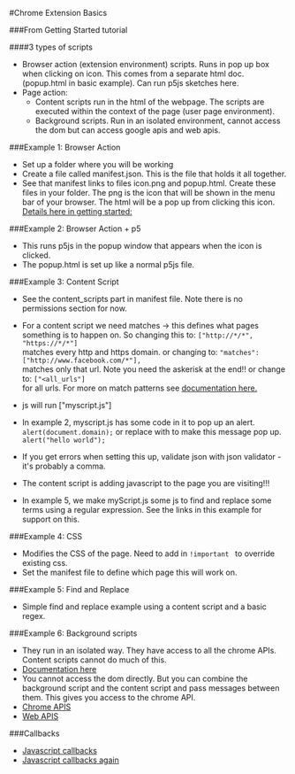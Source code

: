 #Chrome Extension Basics

###From Getting Started tutorial

####3 types of scripts


* Browser action (extension environment) scripts. Runs in pop up box when clicking on icon. This comes from a separate html doc. (popup.html in basic example). Can run p5js sketches here.
* Page action: 
 	* Content scripts run in the html of the webpage. The scripts are executed within the context of the page (user page environment). 
	* Background scripts. Run in an isolated environment, cannot access the dom but can access google apis and web apis.

###Example 1: Browser Action

* Set up a folder where you will be working
* Create a file called manifest.json. This is the file that holds it all together. 
* See that manifest links to files icon.png and popup.html. Create these files in your folder. The png is the icon that will be shown in the menu bar of your browser. The html will be a pop up from clicking this icon. [Details here in getting started:](https://developer.chrome.com/extensions/getstarted)  

###Example 2: Browser Action + p5

* This runs p5js in the popup window that appears when the icon is clicked.
* The popup.html is set up like a normal p5js file.


###Example 3: Content Script

* See the content_scripts part in manifest file. Note there is no permissions section for now.
* For a content script we need matches -> this defines what pages something is to happen on. So changing this to: 
```["http://*/*", "https://*/*"] ```  
matches every http and https domain.
or changing to:
```"matches": ["http://www.facebook.com/*"],```  
matches only that url. Note you need the askerisk at the end!!
or change to:
```["<all_urls"]```  
for all urls. For more on match patterns see [documentation here.](https://developer.chrome.com/extensions/match_patterns)

* js will run ["myscript.js"]
* In example 2, myscript.js has some code in it to pop up an alert.
```alert(document.domain);```
or replace with to make this message pop up.
```alert("hello world");```
* If you get errors when setting this up, validate json with json validator - it's probably a comma.
* The content script is adding javascript to the page you are visiting!!!
* In example 5, we make myScript.js some js to find and replace some terms using a regular expression. See the links in this example for support on this.

###Example 4: CSS

* Modifies the CSS of the page. Need to add in ```!important ``` to override existing css.  
* Set the manifest file to define which page this will work on.

###Example 5: Find and Replace

* Simple find and replace example using a content script and a basic regex. 

###Example 6: Background scripts

* They run in an isolated way. They have access to all the chrome APIs. Content scripts cannot do much of this. 
* [Documentation here](https://developer.chrome.com/extensions/background_pages)
* You cannot access the dom directly. But you can combine the background script and the content script and pass messages between them. This gives you access to the chrome API.
* [Chrome APIS](https://developer.chrome.com/extensions/api_index)
* [Web APIS](https://developer.chrome.com/extensions/api_other)



###Callbacks

* [Javascript callbacks](http://dreamerslab.com/blog/en/javascript-callbacks/)
* [Javascript callbacks again](http://cwbuecheler.com/web/tutorials/2013/javascript-callbacks/)